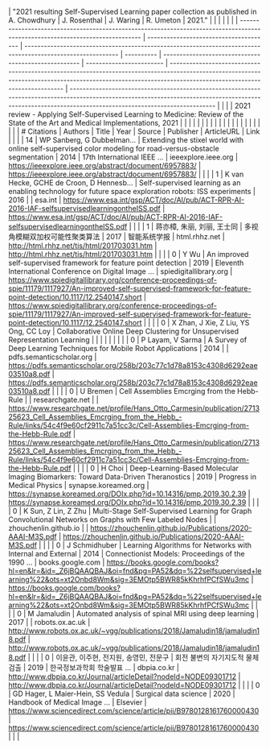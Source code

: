 | ﻿"2021 resulting Self-Supervised Learning paper collection as published in A. Chowdhury                                       |  J. Rosenthal                          |  J. Waring                                                                                                  |  R. Umeton |  2021."                                              |                          |                                                                                                                                                                                                           |                                                                                                                                                                                                           |  |  |
| ----------------------------------------------------------------------------------------------------------------------------- | -------------------------------------- | ----------------------------------------------------------------------------------------------------------- | ---------- | ---------------------------------------------------- | ------------------------ | --------------------------------------------------------------------------------------------------------------------------------------------------------------------------------------------------------- | --------------------------------------------------------------------------------------------------------------------------------------------------------------------------------------------------------- |  |  |
| 2021 review - Applying Self-Supervised Learning to Medicine: Review of the State of the Art and Medical Implementations, 2021 |                                        |                                                                                                             |            |                                                      |                          |                                                                                                                                                                                                           |                                                                                                                                                                                                           |  |  |
|                                                                                                                               |                                        |                                                                                                             |            |                                                      |                          |                                                                                                                                                                                                           |                                                                                                                                                                                                           |  |  |
| # Citations                                                                                                                   | Authors                                | Title                                                                                                       | Year       | Source                                               | Publisher                | ArticleURL                                                                                                                                                                                                | Link                                                                                                                                                                                                      |  |  |
| 14                                                                                                                            | WP Sanberg, G Dubbelman…               | Extending the stixel world with online self-supervised color modeling for road-versus-obstacle segmentation | 2014       | 17th International IEEE …                            | ieeexplore.ieee.org      | https://ieeexplore.ieee.org/abstract/document/6957883/                                                                                                                                                    | https://ieeexplore.ieee.org/abstract/document/6957883/                                                                                                                                                    |  |  |
| 1                                                                                                                             | K van Hecke, GCHE de Croon, D Hennesb… | Self-supervised learning as an enabling technology for future space exploration robots: ISS experiments     | 2016       |                                                      | esa.int                  | https://www.esa.int/gsp/ACT/doc/AI/pub/ACT-RPR-AI-2016-IAF-selfsupervisedlearningontheISS.pdf                                                                                                             | https://www.esa.int/gsp/ACT/doc/AI/pub/ACT-RPR-AI-2016-IAF-selfsupervisedlearningontheISS.pdf                                                                                                             |  |  |
| 1                                                                                                                             | 蒋亦樟, 朱丽, 刘丽, 王士同                       | 多视角模糊双加权可能性聚类算法                                                                                             | 2017       | 智能系统学报                                               | html.rhhz.net            | http://html.rhhz.net/tis/html/201703031.htm                                                                                                                                                               | http://html.rhhz.net/tis/html/201703031.htm                                                                                                                                                               |  |  |
| 0                                                                                                                             | Y Wu                                   | An improved self-supervised framework for feature point detection                                           | 2019       | Eleventh International Conference on Digital Image … | spiedigitallibrary.org   | https://www.spiedigitallibrary.org/conference-proceedings-of-spie/11179/1117927/An-improved-self-supervised-framework-for-feature-point-detection/10.1117/12.2540147.short                                | https://www.spiedigitallibrary.org/conference-proceedings-of-spie/11179/1117927/An-improved-self-supervised-framework-for-feature-point-detection/10.1117/12.2540147.short                                |  |  |
| 0                                                                                                                             | X Zhan, J Xie, Z Liu, YS Ong, CC Loy   | Collaborative Online Deep Clustering for Unsupervised Representation Learning                               |            |                                                      |                          |                                                                                                                                                                                                           |                                                                                                                                                                                                           |  |  |
| 0                                                                                                                             | P Layam, V Sarma                       | A Survey of Deep Learning Techniques for Mobile Robot Applications                                          | 2014       |                                                      | pdfs.semanticscholar.org | https://pdfs.semanticscholar.org/258b/203c77c1d78a8153c4308d6292eae03510a8.pdf                                                                                                                            | https://pdfs.semanticscholar.org/258b/203c77c1d78a8153c4308d6292eae03510a8.pdf                                                                                                                            |  |  |
| 0                                                                                                                             | U Bremen                               | Cell Assemblies Emcrging from the Hebb-Rule                                                                 |            | researchgate.net                                     |                          | https://www.researchgate.net/profile/Hans_Otto_Carmesin/publication/271325623_Cell_Assemblies_Emcrging_from_the_Hebb_-Rule/links/54c4f9e60cf2911c7a51cc3c/Cell-Assemblies-Emcrging-from-the-Hebb-Rule.pdf | https://www.researchgate.net/profile/Hans_Otto_Carmesin/publication/271325623_Cell_Assemblies_Emcrging_from_the_Hebb_-Rule/links/54c4f9e60cf2911c7a51cc3c/Cell-Assemblies-Emcrging-from-the-Hebb-Rule.pdf |  |  |
| 0                                                                                                                             | H Choi                                 | Deep-Learning-Based Molecular Imaging Biomarkers: Toward Data-Driven Theranostics                           | 2019       | Progress in Medical Physics                          | synapse.koreamed.org     | https://synapse.koreamed.org/DOIx.php?id=10.14316/pmp.2019.30.2.39                                                                                                                                        | https://synapse.koreamed.org/DOIx.php?id=10.14316/pmp.2019.30.2.39                                                                                                                                        |  |  |
| 0                                                                                                                             | K Sun, Z Lin, Z Zhu                    | Multi-Stage Self-Supervised Learning for Graph Convolutional Networks on Graphs with Few Labeled Nodes      |            | zhouchenlin.github.io                                |                          | https://zhouchenlin.github.io/Publications/2020-AAAI-M3S.pdf                                                                                                                                              | https://zhouchenlin.github.io/Publications/2020-AAAI-M3S.pdf                                                                                                                                              |  |  |
| 0                                                                                                                             | J Schmidhuber                          | Learning Algorithms for Networks with Internal and External                                                 | 2014       | Connectionist Models: Proceedings of the 1990 …      | books.google.com         | https://books.google.com/books?hl=en&lr=&id=_Z6jBQAAQBAJ&oi=fnd&pg=PA52&dq=%22selfsupervised+learning%22&ots=xt2Onbd8Wm&sig=3EMOtp5BWR85kKhrhfPCfSWu3mc                                                   | https://books.google.com/books?hl=en&lr=&id=_Z6jBQAAQBAJ&oi=fnd&pg=PA52&dq=%22selfsupervised+learning%22&ots=xt2Onbd8Wm&sig=3EMOtp5BWR85kKhrhfPCfSWu3mc                                                   |  |  |
| 0                                                                                                                             | M Jamaludin                            | Automated analysis of spinal MRI using deep learning                                                        | 2017       |                                                      | robots.ox.ac.uk          | http://www.robots.ox.ac.uk/~vgg/publications/2018/Jamaludin18/jamaludin18.pdf                                                                                                                             | http://www.robots.ox.ac.uk/~vgg/publications/2018/Jamaludin18/jamaludin18.pdf                                                                                                                             |  |  |
| 0                                                                                                                             | 이윤관, 이주현, 전지원, 송영민, 전문구                | 회전 불변의 자기지도적 물체 검출                                                                                          | 2019       | 한국정보과학회 학술발표 …                                       | dbpia.co.kr              | http://www.dbpia.co.kr/Journal/articleDetail?nodeId=NODE09301712                                                                                                                                          | http://www.dbpia.co.kr/Journal/articleDetail?nodeId=NODE09301712                                                                                                                                          |  |  |
| 0                                                                                                                             | GD Hager, L Maier-Hein, SS Vedula      | Surgical data science                                                                                       | 2020       | Handbook of Medical Image …                          | Elsevier                 | https://www.sciencedirect.com/science/article/pii/B9780128161760000430                                                                                                                                    | https://www.sciencedirect.com/science/article/pii/B9780128161760000430                                                                                                                                    |  |  |
